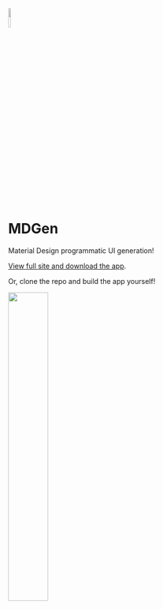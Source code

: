 <img src="http://gsajith.com/images/mdgen/mdgenicon.png" width="10%" height="10%"> 

# MDGen
Material Design programmatic UI generation!

<a href="http://gsajith.com/mdgen">View full site and download the app</a>.

Or, clone the repo and build the app yourself!

<img src="mdgendemo1.gif" width="40%" height="40%">
